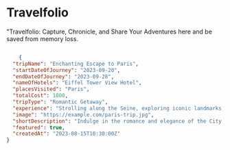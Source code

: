 # Travelfolio
"Travelfolio: Capture, Chronicle, and Share Your Adventures here and be saved from memory loss.

```json

    {
  "tripName": "Enchanting Escape to Paris",
  "startDateOfJourney": "2023-09-20",
  "endDateOfJourney": "2023-09-28",
  "nameOfHotels": "Eiffel Tower View Hotel",
  "placesVisited": "Paris",
  "totalCost": 1800,
  "tripType": "Romantic Getaway",
  "experience": "Strolling along the Seine, exploring iconic landmarks, and savoring exquisite French cuisine.",
  "image": "https://example.com/paris-trip.jpg",
  "shortDescription": "Indulge in the romance and elegance of the City of Love.",
  "featured": true,
  "createdAt": "2023-08-15T10:30:00Z"
}

```
